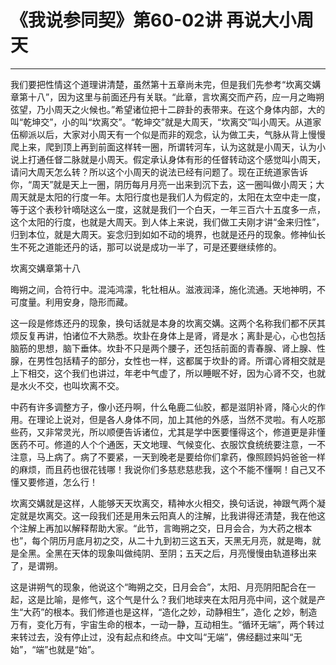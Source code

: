 # 《我说参同契》第60-02讲 再说大小周天

------

我们要把性情这个道理讲清楚，虽然第十五章尚未完，但是我们先参考“坎离交媾章第十八”，因为这里与前面还丹有关联。“此章，言坎离交而产药，应一月之晦朔弦望，乃小周天之火候也。”希望诸位把十二辟卦的表带来。在这个身体内部，大的叫“乾坤交”，小的叫“坎离交”。“乾坤交”就是大周天，“坎离交”叫小周天。从道家伍柳派以后，大家对小周天有一个似是而非的观念，认为做工夫，气脉从背上慢慢爬上来，爬到顶上再到前面这样转一圈，所谓转河车，认为这就是小周天，认为小说上打通任督二脉就是小周天。假定承认身体有形的任督转动这个感觉叫小周天，请问大周天怎么转？所以这个小周天的说法已经有问题了。现在正统道家告诉你，“周天”就是天上一圈，阴历每月月亮一出来到沉下去，这一圈叫做小周天；大周天就是太阳的行度一年。太阳行度也是我们人为假定的，太阳在太空中走一度，等于这个表秒针嘀哒这么一度，这就是我们一个白天，一年三百六十五度多一点，这个太阳的行度，也就是大周天。到人体上来说，我们做工夫刚才讲“金来归性”，归到本位，就是大周天。妄念归到如如不动的境界，也就是还丹的现象。修神仙长生不死之道能还丹的话，那可以说是成功一半了，可是还要继续修的。

坎离交媾章第十八

晦朔之间，合符行中。混沌鸿濛，牝牡相从。滋液润泽，施化流通。天地神明，不可度量。利用安身，隐形而藏。

这一段是修炼还丹的现象，换句话就是本身的坎离交媾。这两个名称我们都不厌其烦反复再讲，怕诸位不大熟悉。坎卦在身体上是肾，肾是水；离卦是心，心也包括脑筋的思想，脑下垂体。坎卦不只是两个腰子，还包括前面的青春腺、肾上腺、性腺，在男性包括精子的部分，女性也一样，这都属于坎卦的肾。所谓心肾相交就是上下相交，这个我们也讲过，年老中气虚了，所以睡眠不好，因为心肾不交，也就是水火不交，也叫坎离不交。

中药有许多调整方子，像小还丹啊，什么龟鹿二仙胶，都是滋阴补肾，降心火的作用。在理论上说对，但是各人身体不同，加上其他的外感，当然不灵啦。有人吃那些药，又非常灵光，所以顺便告诉诸位，尤其是学中医要懂得这个，修道更是非懂医药不可。修道的人个个通医，天文地理、气候变化、衣服饮食统统要注意，一不注意，马上病了。病了不要紧，一天到晚老是要给你们拿药，像照顾妈妈爸爸一样的麻烦，而且药也很花钱哪！我说你们多慈悲慈悲我，这个不能不懂啊！自己又不懂又要修道，怎么行！

坎离交媾就是这样，人能够天天坎离交，精神水火相交，换句话说，神跟气两个凝定就是坎离交。这一段我们还是用朱云阳真人的注解，比我讲得还清楚，我在他这个注解上再加以解释帮助大家。“此节，言晦朔之交，日月会合，为大药之根本也”，每个阴历月底月初之交，从二十九到初三这五天，天黑无月亮，就是晦，就是全黑。全黑在天体的现象叫做纯阴、至阴；五天之后，月亮慢慢由轨道移出来了，是谓朔。

这是讲朔气的现象，他说这个“晦朔之交，日月会合”，太阳、月亮阴阳配合在一起，这是比喻，是修气，这个气是什么？我们地球夹在太阳月亮中间，这个就是产生“大药”的根本。我们修道也是这样，“造化之妙，动静相生”，造化 之妙，制造万有，变化万有，宇宙生命的根本，一动一静，互动相生。“循环无端”，两个转过来转过去，没有停止过，没有起点和终点。中文叫“无端”，佛经翻过来叫“无始”，“端”也就是“始”。